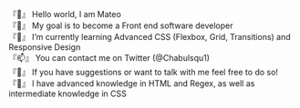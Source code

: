 『👋』 Hello world, I am Mateo <br />
『👀』 My goal is to become a Front end software developer <br />
『🌱』 I’m currently learning Advanced CSS (Flexbox, Grid, Transitions) and Responsive Design <br />
『📫』 You can contact me on Twitter (@Chabulsqu1) <br />
『💬』 If you have suggestions or want to talk with me feel free to do so! <br />
『💾』 I have advanced knowledge in HTML and Regex, as well as intermediate knowledge in CSS
